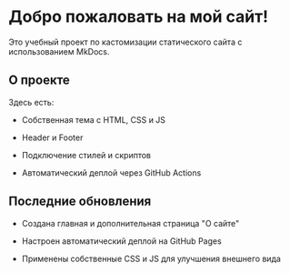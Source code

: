 # Добро пожаловать на мой сайт!

Это учебный проект по кастомизации статического сайта с использованием MkDocs.

## О проекте

Здесь есть:

- Собственная тема с HTML, CSS и JS

- Header и Footer

- Подключение стилей и скриптов

- Автоматический деплой через GitHub Actions

## Последние обновления

- Создана главная и дополнительная страница "О сайте"

- Настроен автоматический деплой на GitHub Pages

- Применены собственные CSS и JS для улучшения внешнего вида
